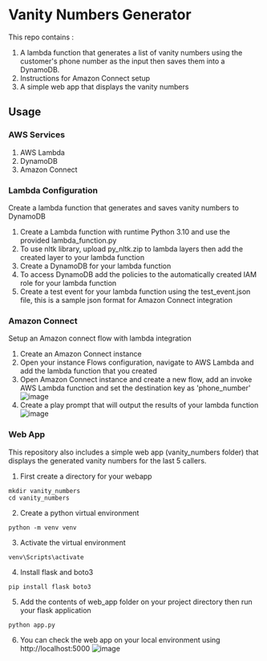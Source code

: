# Vanity Numbers Generator
This repo contains :
1. A lambda function that generates a list of vanity numbers using the customer's phone number as the input then saves them into a DynamoDB.
2. Instructions for Amazon Connect setup
3. A simple web app that displays the vanity numbers

## Usage

### AWS Services
1. AWS Lambda
2. DynamoDB
3. Amazon Connect

### Lambda Configuration
Create a lambda function that generates and saves vanity numbers to DynamoDB
1. Create a Lambda function with runtime Python 3.10 and use the provided lambda_function.py
2. To use nltk library, upload py_nltk.zip to lambda layers then add the created layer to your lambda function
3. Create a DynamoDB for your lambda function
4. To access DynamoDB add the policies to the automatically created IAM role for your lambda function
5. Create a test event for your lambda function using the test_event.json file, this is a sample json format for Amazon Connect integration

### Amazon Connect
Setup an Amazon connect flow with lambda integration
1. Create an Amazon Connect instance
2. Open your instance Flows configuration, navigate to AWS Lambda and add the lambda function that you created
3. Open Amazon Connect instance and create a new flow, add an invoke AWS Lambda function and set the destination key as 'phone_number'
![image](https://github.com/iArvin21/vanity_numbers/assets/48306733/1d80e344-25a8-4acc-8a63-81a02c2e8ab8)
4. Create a play prompt that will output the results of your lambda function
![image](https://github.com/iArvin21/vanity_numbers/assets/48306733/9a187280-f5cb-4145-95de-0031f35dbdbf)

### Web App
This repository also includes a simple web app (vanity_numbers folder) that displays the generated vanity numbers for the last 5 callers.
1. First create a directory for your webapp
```
mkdir vanity_numbers
cd vanity_numbers
```
2. Create a python virtual environment
```
python -m venv venv
```
3. Activate the virtual environment
```
venv\Scripts\activate
```
4. Install flask and boto3
```
pip install flask boto3
```
5. Add the contents of web_app folder on your project directory then run your flask application
```
python app.py
```
6. You can check the web app on your local environment using http://localhost:5000
![image](https://github.com/iArvin21/vanity_numbers/assets/48306733/961f81a6-0fe6-4088-8d43-9b049206f4f9)
